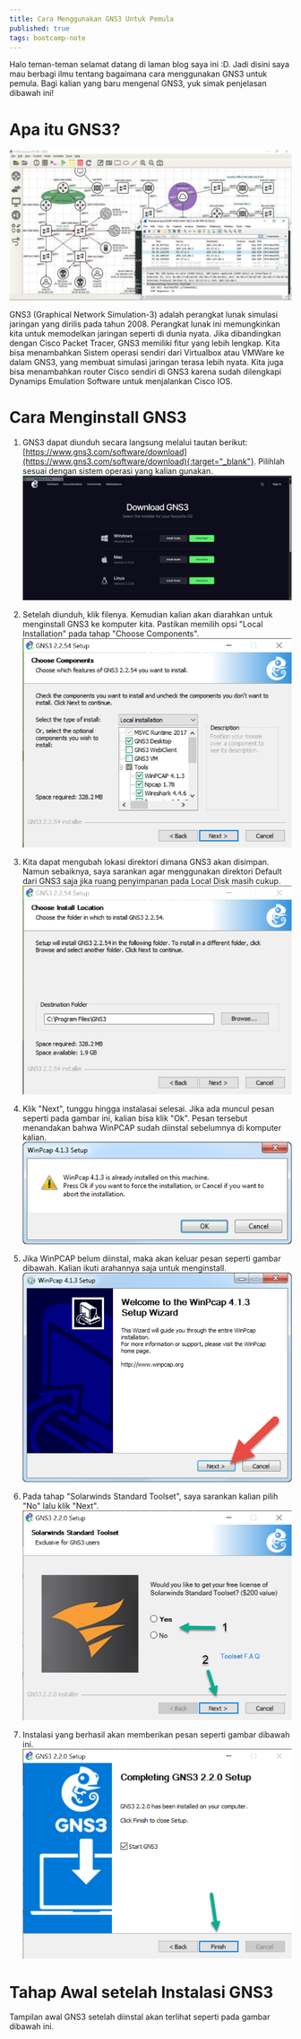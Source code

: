```yaml
---
title: Cara Menggunakan GNS3 Untuk Pemula
published: true
tags: bootcamp-note
---
```

Halo teman-teman selamat datang di laman blog saya ini :D. Jadi disini saya mau berbagi ilmu tentang bagaimana cara menggunakan GNS3 untuk pemula. Bagi kalian yang baru mengenal GNS3, yuk simak penjelasan dibawah ini!

# Apa itu GNS3?
![gns3-image](/assets/images/gns3-image.png)

GNS3 (Graphical Network Simulation-3) adalah perangkat lunak simulasi jaringan yang dirilis pada tahun 2008. Perangkat lunak ini memungkinkan kita untuk memodelkan jaringan seperti di dunia nyata. Jika dibandingkan dengan Cisco Packet Tracer, GNS3 memiliki fitur yang lebih lengkap. Kita bisa menambahkan Sistem operasi sendiri dari Virtualbox atau VMWare ke dalam GNS3, yang membuat simulasi jaringan terasa lebih nyata. Kita juga bisa menambahkan router Cisco sendiri di GNS3 karena sudah dilengkapi Dynamips Emulation Software untuk menjalankan Cisco IOS. 

# Cara Menginstall GNS3
1. GNS3 dapat diunduh secara langsung melalui tautan berikut: [https://www.gns3.com/software/download](https://www.gns3.com/software/download){:target="_blank"}. Pilihlah sesuai dengan sistem operasi yang kalian gunakan.
![gns3-image](/assets/images/gns3-tutorial-1.png)

2. Setelah diunduh, klik filenya. Kemudian kalian akan diarahkan untuk menginstall GNS3 ke komputer kita. Pastikan memilih opsi "Local Installation" pada tahap "Choose Components".
![gns3-image](/assets/images/gns3-tutorial-2.png)

3. Kita dapat mengubah lokasi direktori dimana GNS3 akan disimpan. Namun sebaiknya, saya sarankan agar menggunakan direktori Default dari GNS3 saja jika ruang penyimpanan pada Local Disk masih cukup.
![gns3-image](/assets/images/gns3-tutorial-3.png)

4. Klik "Next", tunggu hingga instalasai selesai. Jika ada muncul pesan seperti pada gambar ini, kalian bisa klik "Ok". Pesan tersebut menandakan bahwa WinPCAP sudah diinstal sebelumnya di komputer kalian.
![gns3-image](/assets/images/gns3-tutorial-4.png)

5. Jika WinPCAP belum diinstal, maka akan keluar pesan seperti gambar dibawah. Kalian ikuti arahannya saja untuk menginstall.
![gns3-image](/assets/images/gns3-tutorial-5.png)

5. Pada tahap "Solarwinds Standard Toolset", saya sarankan kalian pilih "No" lalu klik "Next".
![gns3-image](/assets/images/gns3-tutorial-6.png)

6. Instalasi yang berhasil akan memberikan pesan seperti gambar dibawah ini.
![gns3-image](/assets/images/gns3-tutorial-7.png)

# Tahap Awal setelah Instalasi GNS3
Tampilan awal GNS3 setelah diinstal akan terlihat seperti pada gambar dibawah ini. 



